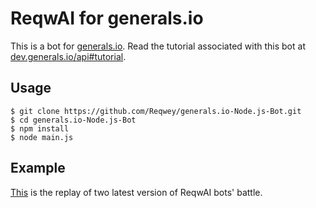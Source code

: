 # ReqwAI for generals.io

This is a bot for [generals.io](http://generals.io). Read the tutorial associated with this bot at [dev.generals.io/api#tutorial](http://dev.generals.io/api#tutorial).

## Usage

```
$ git clone https://github.com/Reqwey/generals.io-Node.js-Bot.git
$ cd generals.io-Node.js-Bot
$ npm install
$ node main.js
```

## Example

[This](https://bot.generals.io/replays/rxqQExs99) is the replay of two latest version of ReqwAI bots' battle.
